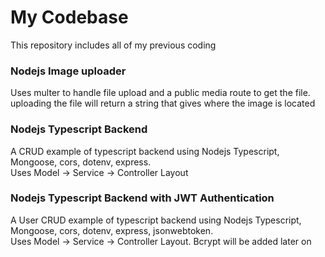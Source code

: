 # My Codebase
This repository includes all of my previous coding

### Nodejs Image uploader
Uses multer to handle file upload and a public media route to get the file.\
uploading the file will return a string that gives where the image is located

### Nodejs Typescript Backend
A CRUD example of typescript backend using Nodejs Typescript, Mongoose, cors, dotenv, express.\
Uses Model -> Service -> Controller Layout

### Nodejs Typescript Backend with JWT Authentication
A User CRUD example of typescript backend using Nodejs Typescript, Mongoose, cors, dotenv, express, jsonwebtoken.\
Uses Model -> Service -> Controller Layout. Bcrypt will be added later on
